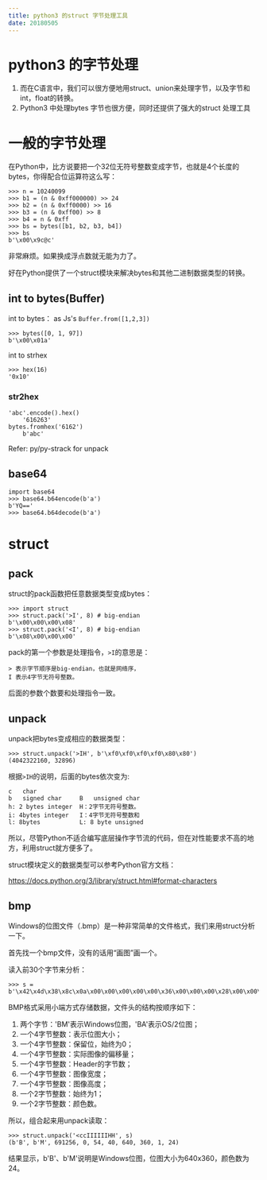 ```yaml
---
title: python3 的struct 字节处理工具
date: 20180505
---
```

# python3 的字节处理
1. 而在C语言中，我们可以很方便地用struct、union来处理字节，以及字节和int，float的转换。
2. Python3 中处理bytes 字节也很方便，同时还提供了强大的struct 处理工具

# 一般的字节处理
在Python中，比方说要把一个32位无符号整数变成字节，也就是4个长度的bytes，你得配合位运算符这么写：

	>>> n = 10240099
	>>> b1 = (n & 0xff000000) >> 24
	>>> b2 = (n & 0xff0000) >> 16
	>>> b3 = (n & 0xff00) >> 8
	>>> b4 = n & 0xff
	>>> bs = bytes([b1, b2, b3, b4])
	>>> bs
	b'\x00\x9c@c'

非常麻烦。如果换成浮点数就无能为力了。

好在Python提供了一个struct模块来解决bytes和其他二进制数据类型的转换。

## int to bytes(Buffer) 
int to bytes： as Js's `Buffer.from([1,2,3])`

	>>> bytes([0, 1, 97])
	b'\x00\x01a'

int to strhex

    >>> hex(16)
    '0x10'

### str2hex

    'abc'.encode().hex()
        '616263'
    bytes.fromhex('6162')
        b'abc'

Refer: py/py-strack for unpack

## base64

    import base64
    >>> base64.b64encode(b'a')
    b'YQ=='
    >>> base64.b64decode(b'a')

# struct

## pack
struct的pack函数把任意数据类型变成bytes：

	>>> import struct
	>>> struct.pack('>I', 8) # big-endian
    b'\x00\x00\x00\x08'
	>>> struct.pack('<I', 8) # big-endian
    b'\x08\x00\x00\x00'

pack的第一个参数是处理指令，`>I`的意思是：

	> 表示字节顺序是big-endian，也就是网络序，
	I 表示4字节无符号整数。

后面的参数个数要和处理指令一致。

## unpack
unpack把bytes变成相应的数据类型：

	>>> struct.unpack('>IH', b'\xf0\xf0\xf0\xf0\x80\x80')
	(4042322160, 32896)

根据`>IH`的说明，后面的bytes依次变为:

    c	char
    b	signed char	    B	unsigned char
    h: 2 bytes integer  H：2字节无符号整数。
	i: 4bytes integer   I：4字节无符号整数和
    l: 8bytes           L: 8 byte unsigned

所以，尽管Python不适合编写底层操作字节流的代码，但在对性能要求不高的地方，利用struct就方便多了。

struct模块定义的数据类型可以参考Python官方文档：

https://docs.python.org/3/library/struct.html#format-characters

## bmp
Windows的位图文件（.bmp）是一种非常简单的文件格式，我们来用struct分析一下。

首先找一个bmp文件，没有的话用“画图”画一个。

读入前30个字节来分析：

	>>> s = b'\x42\x4d\x38\x8c\x0a\x00\x00\x00\x00\x00\x36\x00\x00\x00\x28\x00\x00\x00\x80\x02\x00\x00\x68\x01\x00\x00\x01\x00\x18\x00'

BMP格式采用小端方式存储数据，文件头的结构按顺序如下：

1. 两个字节：'BM'表示Windows位图，'BA'表示OS/2位图；
1. 一个4字节整数：表示位图大小；
1. 一个4字节整数：保留位，始终为0；
1. 一个4字节整数：实际图像的偏移量；
1. 一个4字节整数：Header的字节数；
1. 一个4字节整数：图像宽度；
1. 一个4字节整数：图像高度；
1. 一个2字节整数：始终为1；
1. 一个2字节整数：颜色数。

所以，组合起来用unpack读取：

	>>> struct.unpack('<ccIIIIIIHH', s)
	(b'B', b'M', 691256, 0, 54, 40, 640, 360, 1, 24)

结果显示，b'B'、b'M'说明是Windows位图，位图大小为640x360，颜色数为24。
